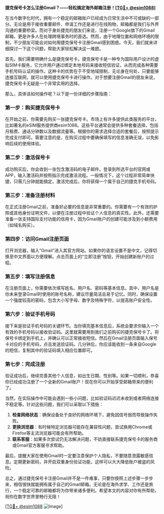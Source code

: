 **捷克保号卡怎么注册Gmail？——轻松搞定海外邮箱注册！[[TG💪+ @esim1088](https://t.me/s/esim1088)]**

在当今数字化时代，拥有一个稳定的邮箱账户已经成为日常生活中不可或缺的一部分。无论是用于接收重要邮件、申请工作还是进行在线购物，邮箱都是我们与外界沟通的重要桥梁。而对于身处捷克的朋友们来说，注册一个Google旗下的Gmail邮箱，更是许多人在处理跨境事务时的首选。然而，由于地理位置和网络环境的限制，不少朋友可能会对如何用捷克保号卡注册Gmail感到困惑。今天，我们就来详细探讨一下这个问题，帮助大家轻松解决这一难题。

首先，我们需要明确什么是捷克保号卡。捷克保号卡是一种专为国际用户设计的虚拟SIM卡服务，它允许用户通过绑定本地号码来接收短信验证，从而完成各种需要手机号码认证的操作。这种卡的优势在于不受地域限制，无论身在何处，只要能够连接互联网，就可以使用捷克保号卡进行操作。对于想要注册Gmail的朋友来说，捷克保号卡无疑是一个非常实用的选择。

那么，具体该如何操作呢？以下是一份详细的步骤指南：

### **第一步：购买捷克保号卡**
在开始之前，你需要先购买一张捷克保号卡。市场上有许多提供此类服务的平台，比如著名的eSIM服务提供商esim1088。这些平台通常会提供多种套餐选择，包括月租费、通话分钟数以及数据流量等。根据你的需求选择合适的套餐后，按照提示完成支付即可。需要注意的是，在购买过程中要确保填写的信息准确无误，以免影响后续的使用体验。

### **第二步：激活保号卡**
成功购买后，你会收到一张包含激活码的电子邮件。登录到所选平台的官网或APP，输入激活码并按照指示完成激活流程。一般情况下，这个过程非常简单快捷，只需几分钟就能搞定。激活完成后，你将获得一个属于自己的捷克手机号码。

### **第三步：准备注册材料**
在正式注册Gmail之前，准备好必要的信息是非常重要的。你需要有一个有效的护照或其他身份证明文件，以便在注册过程中验证个人信息的真实性。此外，还需要准备一张支持国际支付功能的信用卡，因为Gmail账户的创建可能涉及到小额费用（如域名购买）。

### **第四步：访问Gmail注册页面**
打开浏览器，输入“Gmail”进入其官方网站。如果你的语言设置不是中文，记得切换至中文界面以方便理解。点击页面上的“立即注册”按钮，开始创建新账户的过程。

### **第五步：填写注册信息**
在注册页面上，你需要依次填写姓名、用户名、密码等基本信息。其中，用户名是你未来登录Gmail时使用的账号名称，建议尽量简洁且易于记忆。同时，确保设置一个强度较高的密码，包含大小写字母、数字及特殊字符，以提高账户安全性。

### **第六步：验证手机号码**
接下来是验证手机号码的关键环节。当你填完基本信息后，系统会要求你输入一个有效的手机号码以接收验证码。这里就需要用到我们之前购买的捷克保号卡了。将保号卡绑定到手机上，并确认可以正常接收短信。然后在Gmail注册页面输入保号卡对应的手机号码，点击发送验证码。几分钟后，你应该能收到一条来自Google的短信，复制其中的验证码填入相应位置即可。

### **第七步：完成注册**
验证成功后，继续完善其他个人信息，如出生日期、性别等。如果一切顺利，恭喜你已经成功注册了一个全新的Gmail账户！现在你可以开始享受邮箱带来的便利了。

当然，在实际操作中可能会遇到一些小问题，比如验证码迟迟未收到或者网络连接不稳定等。针对这些问题，我们可以采取以下措施：

1. **检查网络状态**：确保设备处于良好的网络环境下，避免因信号弱而导致操作失败。
2. **更换浏览器**：有时候特定浏览器可能存在兼容性问题，尝试换用Chrome或Firefox等主流浏览器可能会有所帮助。
3. **联系客服**：如果多次尝试仍无法解决问题，不妨直接联系捷克保号卡的服务商或Gmail官方客服寻求帮助。

最后，提醒大家在使用Gmail时一定要注意保护个人隐私，不要随意泄露敏感信息。定期更新密码，并开启双重身份验证功能，这样可以大大降低账户被盗的风险。

总之，通过捷克保号卡注册Gmail并不是一件难事，只要你按照上述步骤一步步来，相信很快就能拥有属于自己的Gmail邮箱。无论是在海外求学、工作还是旅行，一个稳定可靠的邮箱都将为你带来诸多便利。希望本文的内容对你有所帮助，祝你在数字世界里畅行无阻！

[[TG💪+ @esim1088](https://t.me/s/esim1088) ![Image](https://i.postimg.cc/4NQfJmqS/Snipaste-2025-05-13-00-14-12.png)]